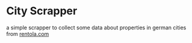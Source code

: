 # City Scrapper
a simple scrapper to collect some data about properties in german cities from [rentola.com](https://rentola.com/) 
